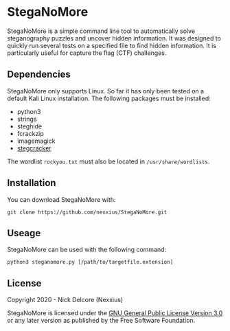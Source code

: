# StegaNoMore

StegaNoMore is a simple command line tool to automatically solve steganography puzzles and uncover hidden information. It was designed to quickly run several tests on a specified file to find hidden information. It is particularly useful for capture the flag (CTF) challenges.

## Dependencies
StegaNoMore only supports Linux. So far it has only been tested on a default Kali Linux installation. 
The following packages must be installed:
* python3
* strings
* steghide
* fcrackzip
* imagemagick
* [stegcracker](https://github.com/Paradoxis/StegCracker)

The wordlist `rockyou.txt` must also be located in `/usr/share/wordlists`.

## Installation
You can download StegaNoMore with:
```
git clone https://github.com/nexxius/StegaNoMore.git
```

## Useage
StegaNoMore can be used with the following command:
```
python3 steganomore.py [/path/to/targetfile.extension]
```

## License
Copyright 2020 - Nick Delcore (Nexxius)

StegaNoMore is licensed under the [GNU General Public License Version 3.0](https://www.gnu.org/licenses/gpl-3.0.en.html) or any later version as published by the Free Software Foundation.
